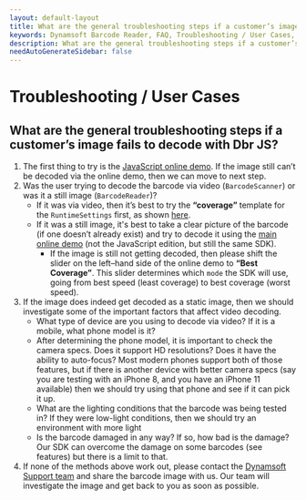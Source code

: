 ```yaml
---
layout: default-layout
title: What are the general troubleshooting steps if a customer’s image fails to decode with Dbr JS?
keywords: Dynamsoft Barcode Reader, FAQ, Troubleshooting / User Cases, general troubleshooting, decode fails
description: What are the general troubleshooting steps if a customer’s image fails to decode with Dbr JS?
needAutoGenerateSidebar: false
---
```


# Troubleshooting / User Cases

## What are the general troubleshooting steps if a customer’s image fails to decode with Dbr JS?

1. The first thing to try is the [JavaScript online demo](https://demo.dynamsoft.com/barcode-reader-js/). If the image still can’t be decoded via the online demo, then we can move to next step.
2. Was the user trying to decode the barcode via video (`BarcodeScanner`) or was it a still image (`BarcodeReader`)?
   - If it was via video, then it’s best to try the **“coverage”** template for the `RuntimeSettings` first, as shown [here](https://www.dynamsoft.com/barcode-reader/programming/javascript/api-reference/BarcodeReader.html?ver=latest#updateruntimesettings).
   - If it was a still image, it's best to take a clear picture of the barcode (if one doesn’t already exist) and try to decode it using the [main online demo](https://demo.dynamsoft.com/barcode-reader/) (not the JavaScript edition, but still the same SDK).
      * If the image is still not getting decoded, then please shift the slider on the left–hand side of the online demo to **“Best Coverage”**. This slider determines which `mode` the SDK will use, going from best speed (least coverage) to best coverage (worst speed).
3. If the image does indeed get decoded as a static image, then we should investigate some of the important factors that affect video decoding.
   - What type of device are you using to decode via video? If it is a mobile, what phone model is it?
   - After determining the phone model, it is important to check the camera specs. Does it support HD resolutions? Does it have the ability to auto-focus? Most modern phones support both of those features, but if there is another device with better camera specs (say you are testing with an iPhone 8, and you have an iPhone 11 available) then we should try using that phone and see if it can pick it up.
   - What are the lighting conditions that the barcode was being tested in? If they were low-light conditions, then we should try an environment with more light
   - Is the barcode damaged in any way? If so, how bad is the damage? Our SDK can overcome the damage on some barcodes (see features) but there is a limit to that.
4. If none of the methods above work out, please contact the [Dynamsoft Support team](https://www.dynamsoft.com/company/contact/) and share the barcode image with us. Our team will investigate the image and get back to you as soon as possible.
